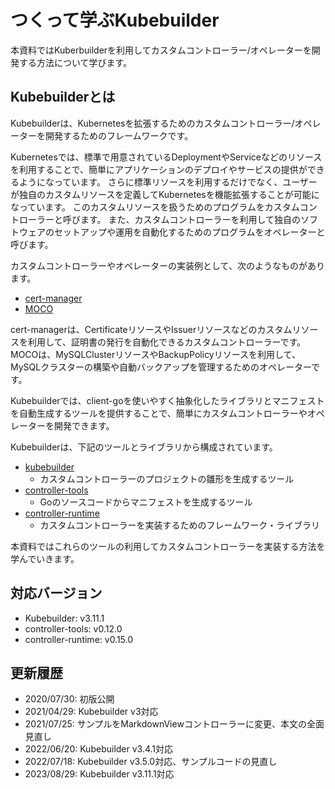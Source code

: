 # つくって学ぶKubebuilder

本資料ではKuberbuilderを利用してカスタムコントローラー/オペレーターを開発する方法について学びます。

## Kubebuilderとは

Kubebuilderは、Kubernetesを拡張するためのカスタムコントローラー/オペレーターを開発するためのフレームワークです。

Kubernetesでは、標準で用意されているDeploymentやServiceなどのリソースを利用することで、簡単にアプリケーションのデプロイやサービスの提供ができるようになっています。
さらに標準リソースを利用するだけでなく、ユーザーが独自のカスタムリソースを定義してKubernetesを機能拡張することが可能になっています。
このカスタムリソースを扱うためのプログラムをカスタムコントローラーと呼びます。
また、カスタムコントローラーを利用して独自のソフトウェアのセットアップや運用を自動化するためのプログラムをオペレーターと呼びます。

カスタムコントローラーやオペレーターの実装例として、次のようなものがあります。

- [cert-manager](https://cert-manager.io/docs/)
- [MOCO](https://github.com/cybozu-go/moco)

cert-managerは、CertificateリソースやIssuerリソースなどのカスタムリソースを利用して、証明書の発行を自動化できるカスタムコントローラーです。
MOCOは、MySQLClusterリソースやBackupPolicyリソースを利用して、MySQLクラスターの構築や自動バックアップを管理するためのオペレーターです。

Kubebuilderでは、client-goを使いやすく抽象化したライブラリとマニフェストを自動生成するツールを提供することで、簡単にカスタムコントローラーやオペレーターを開発できます。

Kubebuilderは、下記のツールとライブラリから構成されています。

- [kubebuilder](https://github.com/kubernetes-sigs/kubebuilder)
  - カスタムコントローラーのプロジェクトの雛形を生成するツール
- [controller-tools](https://github.com/kubernetes-sigs/controller-tools)
  - Goのソースコードからマニフェストを生成するツール
- [controller-runtime](https://github.com/kubernetes-sigs/controller-runtime)
  - カスタムコントローラーを実装するためのフレームワーク・ライブラリ

本資料ではこれらのツールの利用してカスタムコントローラーを実装する方法を学んでいきます。

## 対応バージョン

* Kubebuilder: v3.11.1
* controller-tools: v0.12.0
* controller-runtime: v0.15.0

## 更新履歴

* 2020/07/30: 初版公開
* 2021/04/29: Kubebuilder v3対応
* 2021/07/25: サンプルをMarkdownViewコントローラーに変更、本文の全面見直し
* 2022/06/20: Kubebuilder v3.4.1対応
* 2022/07/18: Kubebuilder v3.5.0対応、サンプルコードの見直し
* 2023/08/29: Kubebuilder v3.11.1対応
